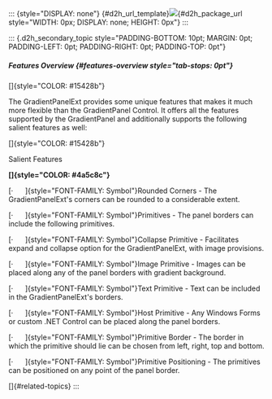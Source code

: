 ::: {style="DISPLAY: none"}
[](ms-xhelp:///?Id=d2h_url_template){#d2h_url_template}![](!package_url!){#d2h_package_url style="WIDTH: 0px; DISPLAY: none; HEIGHT: 0px"}
:::

::: {.d2h_secondary_topic style="PADDING-BOTTOM: 10pt; MARGIN: 0pt; PADDING-LEFT: 0pt; PADDING-RIGHT: 0pt; PADDING-TOP: 0pt"}
##### Features Overview {#features-overview style="tab-stops: 0pt"}

[]{style="COLOR: #15428b"} 

The GradientPanelExt provides some unique features that makes it much more flexible than the GradientPanel Control. It offers all the features supported by the GradientPanel and additionally supports the following salient features as well:

[]{style="COLOR: #15428b"} 

Salient Features

**[]{style="COLOR: #4a5c8c"}** 

[·      ]{style="FONT-FAMILY: Symbol"}Rounded Corners - The GradientPanelExt\'s corners can be rounded to a considerable extent.

[·      ]{style="FONT-FAMILY: Symbol"}Primitives - The panel borders can include the following primitives.

[·      ]{style="FONT-FAMILY: Symbol"}Collapse Primitive - Facilitates expand and collapse option for the GradientPanelExt, with image provisions.

[·      ]{style="FONT-FAMILY: Symbol"}Image Primitive - Images can be placed along any of the panel borders with gradient background.

[·      ]{style="FONT-FAMILY: Symbol"}Text Primitive - Text can be included in the GradientPanelExt\'s borders.

[·      ]{style="FONT-FAMILY: Symbol"}Host Primitive - Any Windows Forms or custom .NET Control can be placed along the panel borders.

[·      ]{style="FONT-FAMILY: Symbol"}Primitive Border - The border in which the primitive should lie can be chosen from left, right, top and bottom.

[·      ]{style="FONT-FAMILY: Symbol"}Primitive Positioning - The primitives can be positioned on any point of the panel border.

[]{#related-topics}
:::
